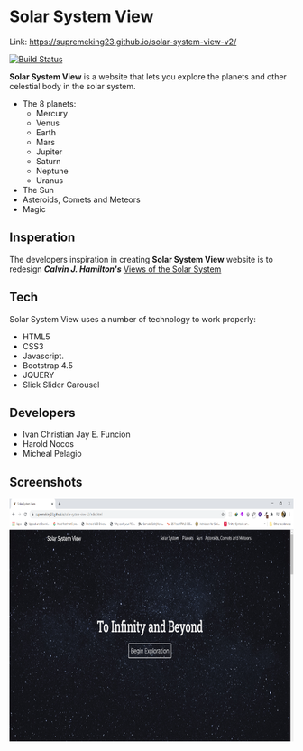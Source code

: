 # Solar System View
[comment]: <> (a reference style link.)
Link: https://supremeking23.github.io/solar-system-view-v2/

[![Build Status](https://travis-ci.org/joemccann/dillinger.svg?branch=master)](https://travis-ci.org/joemccann/dillinger)

**Solar System View** is a website that lets you explore the planets and other celestial body in the solar system. 

  - The 8 planets:
    - Mercury
    - Venus 
    - Earth 
    - Mars
    - Jupiter
    - Saturn
    - Neptune
    - Uranus
  - The Sun
  - Asteroids, Comets and Meteors
  - Magic

## Insperation
 The developers inspiration in creating __Solar System View__ website is to redesign __*Calvin J. Hamilton's*__ [Views of the Solar System](http://solarviews.com/eng/homepage.htm) 



## Tech 

Solar System View uses a number of technology to work properly:

* HTML5
* CSS3
* Javascript.
* Bootstrap 4.5
* JQUERY
* Slick Slider Carousel


## Developers
* Ivan Christian Jay E. Funcion
* Harold Nocos
* Micheal Pelagio

## Screenshots

<img src="sh1.png" width="730px" height="430px">
